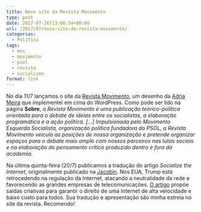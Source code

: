 ```yaml
---
title: Novo site da Revista Movimento
type: post
date: 2017-07-26T13:08:54+00:00
url: /2017/07/novo-site-da-revista-movimento/
categorias:
  - Política
tags:
  - mes
  - movimento
  - psol
  - revista
  - socialismo
format: link
---
```


No dia 11/7 lançamos o site da [Revista Movimento][1], um desenho da [Adria Meira][2] que implementei em cima do WordPress. Como pode ser lido na página **Sobre**, _a Revista Movimento é uma publicação teórico-política orientada para o debate de ideias entre os socialistas, a elaboração programática e a ação política. […] Impulsionada pelo Movimento Esquerda Socialista, organização política fundadora do PSOL, a Revista Movimento veicula as posições de nossa organização e pretende organizar espaços para o debate mais amplo com nossos parceiros nas lutas sociais e na elaboração do pensamento crítico produzido dentro e fora da academia._

Na última quinta-feira (20/7) publicamos a tradução do artigo _Socialize the Internet_, originalmente publicado na [Jacobin][3]. Nos EUA, Trump está retrocedendo na regulação da Internet, atacando a neutralidade da rede e favorecendo as grandes empresas de telecomunicações. [O artigo][4] propõe saídas criativas para garantir o direito de uma Internet de alta velocidade e baixo custo para todos. Sua tradução e apresentação são minha estreia no site da revista. Recomendo!

[1]: https://movimentorevista.com.br/
[2]: https://www.behance.net/AdriaMeira
[3]: https://jacobinmag.com/2017/04/internet-privacy-data-collection-trump-isps-fcc
[4]: https://movimentorevista.com.br/2017/07/internet-privacidade-trump-fcc-neutralidade/
